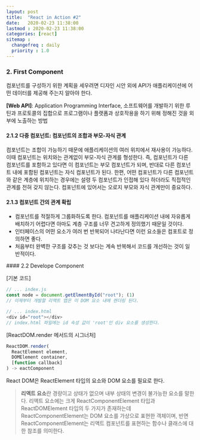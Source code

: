 ```yaml
---
layout: post
title:  "React in Action #2"
date:   2020-02-23 11:38:00 
lastmod : 2020-02-23 11:38:00
categories: [react]
sitemap :
  changefreq : daily
  priority : 1.0
---
```


### 2. First Component
컴포넌트를 구성하기 위한 계획을 세우려면 디자인 시안 외에 API가 애플리케이션에 어떤 데이터를 제공해 주는지 알아야 한다.

**[Web API]**: Application Programming Interface,
소프트웨어를 개발하기 위한 루틴과 프로토콜의 집합으로 프로그램이나 플랫폼과 상호작용을 하기 위해 정해진 것을 외부에 노출하는 방법

#### 2.1.2 다중 컴포넌트: 컴포넌트의 조합과 부모-자식 관계
컴포넌트는 조합이 가능하기 때문에 애플리케이션의 여러 위치에서 재사용이 가능하다. 이때 컴포넌트는 위치와는 관계없이 부모-자식 관계를 형성한다. 즉, 컴포넌트가 다른 컴포넌트를 포함하고 있다면 이 컴포넌트는 부모 컴포넌트가 되며, 반대로 다른 컴포넌트 내에 포함된 컴포넌트는 자식 컴포넌트가 된다. 한편, 어떤 컴포넌트가 다른 컴포넌트와 같은 계층에 위치하는 경우에는 설령 두 컴포넌트가 인접해 있다 하더라도 직접적인 관계를 전혀 갖지 않는다. 컴포넌트에 있어서는 오로지 부모와 자식 관계만이 중요하다.

#### 2.1.3 컴포넌트 간의 관계 확립
+ 컴포넌트를 적절하게 그룹화하도록 한다. 컴포넌트를 애플리케이션 내에 자유롭게 배치하기 어렵다면 아마도 계층 구조를 너무 견고하게 정의했기 때문일 것이다.
+ 인터페이스의 어떤 요소가 여러 번 반복되어 나타난다면 이런 요소들은 컴포트로 정의하면 좋다.
+ 처음부터 완벽한 구조를 갖추는 것 보다는 계속 반복해서 코드를 개선하는 것이 일반적이다.

<div class="divider"></div>
#### 2.2 Develope Component

[기본 코드]
```javascript
// ... index.js
const node = document.getElmentById("root"); (1)
// 이제부터 개발할 리액트 앱은 이 DOM 요소 내에 렌더링 된다.

// ... index.html
<div id="root"></div>
// index.html 파일에는 id 속성 값이 'root'인 div 요소를 생성한다.
```

[ReactDOM.render 메서드의 시그너처]
```javascript
ReactDOM.render(
  ReactElement element,
  DOMElement container,
  [function callback]
) -> eactComponent
```

React DOM은 ReactElement 타입의 요소와 DOM 요소를 필요로 한다.
> **리액트 요소**란 경량이고 상태가 없으며 내부 상태의 변경이 불가능한 요소를 말한다.
리액트 요소에는 크게 ReactComponentElement 타입과 ReactDOMElement 타입의 두 가지가 존재하는데 ReactComponentElement는 DOM 요소를 가상으로 표현한 객체이며, 반면 ReactComponentElement는 리액트 컴포넌트를 표현하는 함수나 클래스에 대한 참조를 의미한다.










